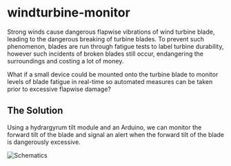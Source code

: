 # windturbine-monitor

Strong winds cause dangerous flapwise vibrations of wind turbine blade, leading to the dangerous breaking of turbine blades. To prevent such phenomenon, blades are run through fatigue tests to label turbine durability, however such incidents of broken blades still occur, endangering the surroundings and costing a lot of money.

What if a small device could be mounted onto the turbine blade to monitor levels of blade fatigue in real-time so automated measures can be taken prior to excessive flapwise damage?

## The Solution

Using a hydrargyrum tilt module and an Arduino, we can monitor the forward tilt of the blade and signal an alert when the forward tilt of the blade is dangerously excessive.

![Schematics](img/schematics.jpg)
